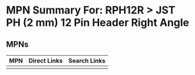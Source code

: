 



# MPN Summary For: RPH12R > JST PH (2 mm) 12 Pin Header Right Angle

## MPNs
  

|MPN|Direct Links|Search Links|
| :--- | :--- | :--- |
||||
